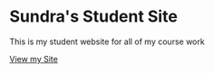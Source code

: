 # Sundra's Student Site

This is my student website for all of my course work

[View my Site](https://sundrawilliams.github.io/studentsite/)